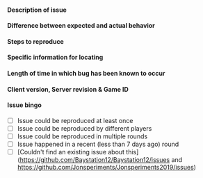 <!--
	Anything inside tags like these is a comment and will not be displayed in the final issue.
	Be careful not to write inside them!

	Every field other than 'specific information for locating' is required.
	If you do not fill out the 'specific information' field, please delete the header.
	/!\ Omitting or not answering a required field will result in your issue being closed. /!\
	Repeated violation of this rule, or joke or spam issues, will result in punishment.
	
	PUT YOUR ANSWERS ON THE BLANK LINES BELOW THE HEADERS 
	(The lines with four #'s) 
	Don't edit them or delete them - it's part of the formatting
-->

#### Description of issue



#### Difference between expected and actual behavior



#### Steps to reproduce



#### Specific information for locating
<!-- e.g. an object name, paste specific message outputs... -->



#### Length of time in which bug has been known to occur
<!--
	Be specific if you approximately know the time it's been occurring
	for—this can speed up finding the source. If you're not sure
	about it, tell us too!
-->



#### Client version, Server revision & Game ID
<!-- Found with the "Show server revision" verb in the OOC tab in game. -->



#### Issue bingo
<!-- Check these by writing an x inside the [ ] (like this: [x])-->
<!-- Don't forget to remove the space between the brackets, or it won't work! -->
- [ ] Issue could be reproduced at least once
- [ ] Issue could be reproduced by different players
- [ ] Issue could be reproduced in multiple rounds
- [ ] Issue happened in a recent (less than 7 days ago) round
- [ ] [Couldn't find an existing issue about this](https://github.com/Baystation12/Baystation12/issues and https://github.com/Jonsperiments/Jonsperiments2019/issues)

